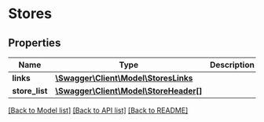 # Stores

## Properties
Name | Type | Description | Notes
------------ | ------------- | ------------- | -------------
**links** | [**\Swagger\Client\Model\StoresLinks**](StoresLinks.md) |  | [optional] 
**store_list** | [**\Swagger\Client\Model\StoreHeader[]**](StoreHeader.md) |  | 

[[Back to Model list]](../README.md#documentation-for-models) [[Back to API list]](../README.md#documentation-for-api-endpoints) [[Back to README]](../README.md)


